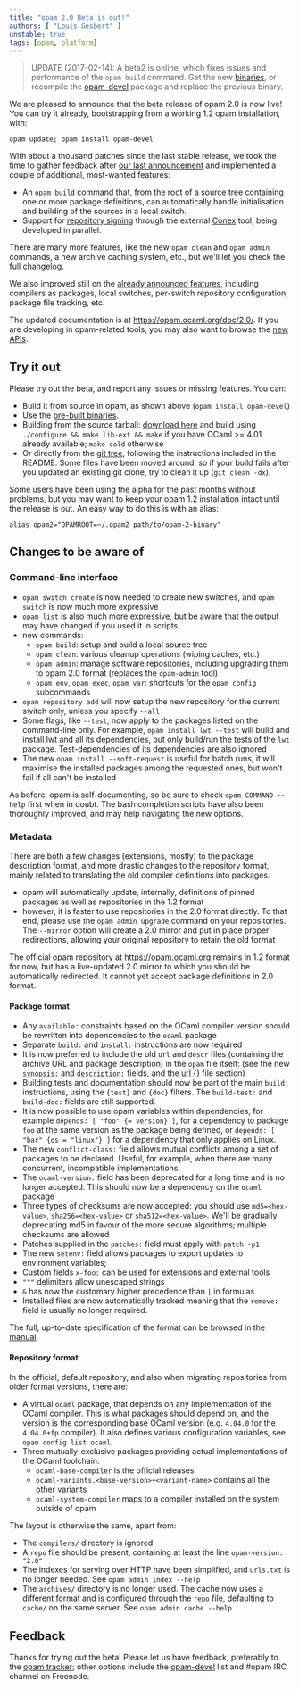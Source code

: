 ```yaml
---
title: "opam 2.0 Beta is out!"
authors: [ "Louis Gesbert" ]
unstable: true
tags: [opam, platform]
---
```


> UPDATE (2017-02-14): A beta2 is online, which fixes issues and performance of
> the `opam build` command. Get the new
> [binaries](https://github.com/ocaml/opam/releases/tag/2.0.0-beta2), or
> recompile the [opam-devel](https://opam.ocaml.org/packages/opam-devel/) package
> and replace the previous binary.

We are pleased to announce that the beta release of opam 2.0 is now live! You
can try it already, bootstrapping from a working 1.2 opam installation, with:

```
opam update; opam install opam-devel
```

With about a thousand patches since the last stable release, we took the time to
gather feedback after [our last announcement](../opam-2-0-preview) and
implemented a couple of additional, most-wanted features:

- An `opam build` command that, from the root of a source tree containing one
  or more package definitions, can automatically handle initialisation and
  building of the sources in a local switch.
- Support for
  [repository signing](https://github.com/hannesm/conex-paper/raw/master/paper.pdf)
  through the external [Conex](https://github.com/hannesm/conex) tool, being
  developed in parallel.

There are many more features, like the new `opam clean` and `opam admin`
commands, a new archive caching system, etc., but we'll let you check the full
[changelog](https://github.com/ocaml/opam/blob/2.0.0-beta/CHANGES).

We also improved still on the
[already announced features](../opam-2-0-preview/#Afewhighlights), including
compilers as packages, local switches, per-switch repository configuration,
package file tracking, etc.

The updated documentation is at https://opam.ocaml.org/doc/2.0/. If you are
developing in opam-related tools, you may also want to browse the
[new APIs](https://opam.ocaml.org/doc/2.0/api/index.html).


## Try it out

Please try out the beta, and report any issues or missing features. You can:

- Build it from source in opam, as shown above (`opam install opam-devel`)
- Use the [pre-built binaries](https://github.com/ocaml/opam/releases/tag/2.0.0-beta).
- Building from the source tarball:
  [download here](https://github.com/ocaml/opam/releases/download/2.0.0-beta/opam-full-2.0.0-beta.tar.gz)
  and build using `./configure && make lib-ext && make` if you have OCaml >=
  4.01 already available; `make cold` otherwise
- Or directly from the
  [git tree](https://github.com/ocaml/opam/tree/2.0.0-beta), following the
  instructions included in the README. Some files have been moved around, so if
  your build fails after you updated an existing git clone, try to clean it up
  (`git clean -dx`).

Some users have been using the alpha for the past months without problems, but
you may want to keep your opam 1.2 installation intact until the release is out.
An easy way to do this is with an alias:

```
alias opam2="OPAMROOT=~/.opam2 path/to/opam-2-binary"
```


## Changes to be aware of

### Command-line interface

- `opam switch create` is now needed to create new switches, and `opam switch`
  is now much more expressive
- `opam list` is also much more expressive, but be aware that the output may
  have changed if you used it in scripts
- new commands:
    - `opam build`: setup and build a local source tree
    - `opam clean`: various cleanup operations (wiping caches, etc.)
    - `opam admin`: manage software repositories, including upgrading them to
      opam 2.0 format (replaces the `opam-admin` tool)
    - `opam env`, `opam exec`, `opam var`: shortcuts for the `opam config` subcommands
- `opam repository add` will now setup the new repository for the current switch
  only, unless you specify `--all`
- Some flags, like `--test`, now apply to the packages listed on the
  command-line only. For example, `opam install lwt --test` will build and
  install lwt and all its dependencies, but only build/run the tests of the
  `lwt` package. Test-dependencies of its dependencies are also ignored
- The new `opam install --soft-request` is useful for batch runs, it will
  maximise the installed packages among the requested ones, but won't fail if
  all can't be installed

As before, opam is self-documenting, so be sure to check `opam COMMAND --help`
first when in doubt. The bash completion scripts have also been thoroughly
improved, and may help navigating the new options.


### Metadata

There are both a few changes (extensions, mostly) to the package description
format, and more drastic changes to the repository format, mainly related to
translating the old compiler definitions into packages.

- opam will automatically update, internally, definitions of pinned packages as
  well as repositories in the 1.2 format
- however, it is faster to use repositories in the 2.0 format directly. To that
  end, please use the `opam admin upgrade` command on your repositories. The
  `--mirror` option will create a 2.0 mirror and put in place proper
  redirections, allowing your original repository to retain the old format

The official opam repository at https://opam.ocaml.org remains in 1.2 format for
now, but has a live-updated 2.0 mirror to which you should be automatically
redirected. It cannot yet accept package definitions in 2.0 format.


#### Package format

- Any `available:` constraints based on the OCaml compiler version should be
  rewritten into dependencies to the `ocaml` package
- Separate `build:` and `install:` instructions are now required
- It is now preferred to include the old `url` and `descr` files (containing the
  archive URL and package description) in the `opam` file itself: (see the new
  [`synopsis:`](https://opam.ocaml.org/doc/2.0/Manual.html#opamfield-synopsis)
  and
  [`description:`](https://opam.ocaml.org/doc/2.0/Manual.html#opamfield-description)
  fields, and the
  [url {}](https://opam.ocaml.org/doc/2.0/Manual.html#opamsection-url) file
  section)
- Building tests and documentation should now be part of the main `build:`
  instructions, using the `{test}` and `{doc}` filters. The `build-test:` and
  `build-doc:` fields are still supported.
- It is now possible to use opam variables within dependencies, for example
  `depends: [ "foo" {= version} ]`, for a dependency to package `foo` at the
  same version as the package being defined, or `depends:
  [ "bar" {os = "linux"} ]` for a dependency that only applies on Linux.
- The new `conflict-class:` field allows mutual conflicts among a set of
  packages to be declared. Useful, for example, when there are many concurrent,
  incompatible implementations.
- The `ocaml-version:` field has been deprecated for a long time and is no
  longer accepted. This should now be a dependency on the `ocaml` package
- Three types of checksums are now accepted: you should use `md5=<hex-value>`,
  `sha256=<hex-value>` or `sha512=<hex-value>`. We'll be gradually deprecating
  md5 in favour of the more secure algorithms; multiple checksums are allowed
- Patches supplied in the `patches:` field must apply with `patch -p1`
- The new `setenv:` field allows packages to export updates to environment
  variables;
- Custom fields `x-foo:` can be used for extensions and external tools
- `"""` delimiters allow unescaped strings
- `&` has now the customary higher precedence than `|` in formulas
- Installed files are now automatically tracked meaning that the `remove:`
  field is usually no longer required.

The full, up-to-date specification of the format can be browsed in the
[manual](https://opam.ocaml.org/doc/2.0/Manual.html#opam).

#### Repository format

In the official, default repository, and also when migrating repositories from
older format versions, there are:

- A virtual `ocaml` package, that depends on any implementation of the OCaml
  compiler. This is what packages should depend on, and the version is the
  corresponding base OCaml version (e.g. `4.04.0` for the `4.04.0+fp` compiler).
  It also defines various configuration variables, see `opam config list ocaml`.
- Three mutually-exclusive packages providing actual implementations of the
  OCaml toolchain:
    - `ocaml-base-compiler` is the official releases
    - `ocaml-variants.<base-version>+<variant-name>` contains all the other
      variants
    - `ocaml-system-compiler` maps to a compiler installed on the system
      outside of opam

The layout is otherwise the same, apart from:
- The `compilers/` directory is ignored
- A `repo` file should be present, containing at least the line `opam-version: "2.0"`
- The indexes for serving over HTTP have been simplified, and `urls.txt` is no
  longer needed. See `opam admin index --help`
- The `archives/` directory is no longer used. The cache now uses a different
  format and is configured through the `repo` file, defaulting to `cache/` on
  the same server. See `opam admin cache --help`

## Feedback

Thanks for trying out the beta! Please let us have feedback, preferably to the
[opam tracker](https://github.com/ocaml/opam/issues); other options include the
[opam-devel](mailto:opam-devel@lists.ocaml.org) list and #opam IRC channel on
Freenode.
